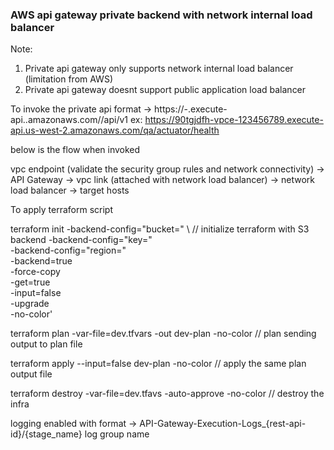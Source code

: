 ### AWS api gateway private backend with network internal load balancer

Note: 
1. Private api gateway only supports network internal load balancer (limitation from AWS)
2. Private api gateway doesnt support public application load balancer

To invoke the private api 
format -> https://<api ID>-<vpc endpoint ID>.execute-api.<region>.amazonaws.com/<base path>/api/v1
ex:  https://90tgjdfh-vpce-123456789.execute-api.us-west-2.amazonaws.com/qa/actuator/health

below is the flow when invoked 

vpc endpoint (validate the security group rules and network connectivity) -> API Gateway -> vpc link (attached with network load balancer) -> network load balancer -> target hosts



To apply terraform script

terraform init -backend-config="bucket=<s3 bucket name>" \                                      // initialize terraform with S3 backend
            -backend-config="key=<s3 path>" \
            -backend-config="region=<s3 bucket region>" \
            -backend=true \
            -force-copy \
            -get=true \
            -input=false \
            -upgrade \
            -no-color'

terraform plan -var-file=dev.tfvars  -out dev-plan -no-color                            // plan sending output to plan file

terraform apply --input=false dev-plan -no-color                                        // apply the same plan output file


terraform destroy -var-file=dev.tfavs -auto-approve -no-color                          // destroy the infra


logging enabled with format -> API-Gateway-Execution-Logs_{rest-api-id}/{stage_name} log group name